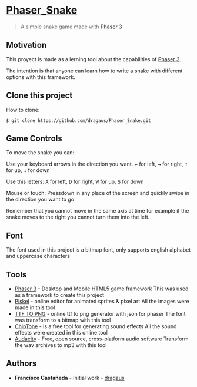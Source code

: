 # [Phaser_Snake][pll]

>A simple snake game made with [Phaser 3][phsr]

## Motivation
This proyect is made as a lerning tool about the capabilities of [Phaser 3][phsr].

The intention is that anyone can learn how to write a snake with different options with this framework.

## Clone this project

How to clone:

```
$ git clone https://github.com/dragaus/Phaser_Snake.git
```

## Game Controls

To move the snake you can:

Use your keyboard arrows in the direction you want.
<kbd>←</kbd> for left, <kbd>→</kbd> for right, <kbd>↑</kbd> for up, <kbd>↓</kbd> for down

Use this letters:
<kbd>A</kbd> for left, <kbd>D</kbd> for right, <kbd>W</kbd> for up, <kbd>S</kbd> for down

Mouse or touch:
Pressdown in any place of the screen and quickly swipe in the direction you want to go


Remember that you cannot move in the same axis at time for example if the snake moves to the right you cannot turn them into the left.

## Font
The font used in this project is a bitmap font, only supports english alphabet and uppercase characters


## Tools
* [Phaser 3][phsr] - Desktop and Mobile HTML5 game framework
This was used as a framework to create this project
* [Piskel][psk] - online editor for animated sprites & pixel art
All the images were made in this tool
* [TTF TO PNG][ttf] - online ttf to png generator with json for phaser
The font was transform to a bitmap with this tool
* [ChipTone][cht] - is a free tool for generating sound effects
All the sound effects were created in this online tool
* [Audacity][au] - Free, open source, cross-platform audio software
Transform the wav archives to mp3 with this tool



## Authors

* **Francisco Castañeda** - Initial work - [dragaus](https://github.com/dragaus)

[pll]: https://barricagames.itch.io/snake
[phsr]: https://phaser.io/
[psk]: https://www.piskelapp.com/
[ttf]: http://ttf2png.ga/
[cht]: https://sfbgames.com/chiptone/
[au]: https://www.audacityteam.org/